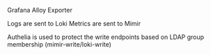 Grafana Alloy Exporter

Logs are sent to Loki
Metrics are sent to Mimir

Authelia is used to protect the write endpoints based on LDAP group membership (mimir-write/loki-write)
